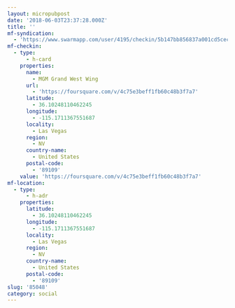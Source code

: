 ```yaml
---
layout: micropubpost
date: '2018-06-03T23:37:28.000Z'
title: ''
mf-syndication:
  - 'https://www.swarmapp.com/user/4195/checkin/5b147bb856837a001cd5cec4'
mf-checkin:
  - type:
      - h-card
    properties:
      name:
        - MGM Grand West Wing
      url:
        - 'https://foursquare.com/v/4c75e3beff1fb60c48b3f7a7'
      latitude:
        - 36.10248110462245
      longitude:
        - -115.1711367551687
      locality:
        - Las Vegas
      region:
        - NV
      country-name:
        - United States
      postal-code:
        - '89109'
    value: 'https://foursquare.com/v/4c75e3beff1fb60c48b3f7a7'
mf-location:
  - type:
      - h-adr
    properties:
      latitude:
        - 36.10248110462245
      longitude:
        - -115.1711367551687
      locality:
        - Las Vegas
      region:
        - NV
      country-name:
        - United States
      postal-code:
        - '89109'
slug: '85048'
category: social
---
```

